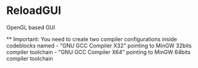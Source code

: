 # ReloadGUI
 OpenGL based GUI

** Important: You need to create two compiler configurations inside codeblocks named
	- "GNU GCC Compiler X32" pointing to MinGW 32bits compiler toolchain
	- "GNU GCC Compiler X64" pointing to MinGW 64bits compiler toolchain
	